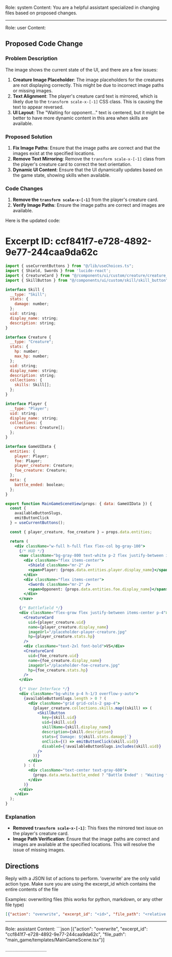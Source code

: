 Role: system
Content: You are a helpful assistant specialized in changing files based on proposed changes.
__________________
Role: user
Content: 
## Proposed Code Change
### Problem Description

The image shows the current state of the UI, and there are a few issues:

1. **Creature Image Placeholder**: The image placeholders for the creatures are not displaying correctly. This might be due to incorrect image paths or missing images.
2. **Text Alignment**: The player's creature card text is mirrored, which is likely due to the `transform scale-x-[-1]` CSS class. This is causing the text to appear reversed.
3. **UI Layout**: The "Waiting for opponent..." text is centered, but it might be better to have more dynamic content in this area when skills are available.

### Proposed Solution

1. **Fix Image Paths**: Ensure that the image paths are correct and that the images exist at the specified locations.
2. **Remove Text Mirroring**: Remove the `transform scale-x-[-1]` class from the player's creature card to correct the text orientation.
3. **Dynamic UI Content**: Ensure that the UI dynamically updates based on the game state, showing skills when available.

### Code Changes

1. **Remove the `transform scale-x-[-1]`** from the player's creature card.
2. **Verify Image Paths**: Ensure the image paths are correct and images are available.

Here is the updated code:

# Excerpt ID: ccf841f7-e728-4892-9e77-244caa9da62c
```jsx main_game/templates/MainGameScene.tsx
import { useCurrentButtons } from "@/lib/useChoices.ts";
import { Shield, Swords } from 'lucide-react';
import { CreatureCard } from "@/components/ui/custom/creature/creature_card";
import { SkillButton } from "@/components/ui/custom/skill/skill_button";

interface Skill {
  __type: "Skill";
  stats: {
    damage: number;
  };
  uid: string;
  display_name: string;
  description: string;
}

interface Creature {
  __type: "Creature";
  stats: {
    hp: number;
    max_hp: number;
  };
  uid: string;
  display_name: string;
  description: string;
  collections: {
    skills: Skill[];
  };
}

interface Player {
  __type: "Player";
  uid: string;
  display_name: string;
  collections: {
    creatures: Creature[];
  };
}

interface GameUIData {
  entities: {
    player: Player;
    foe: Player;
    player_creature: Creature;
    foe_creature: Creature;
  };
  meta: {
    battle_ended: boolean;
  };
}

export function MainGameSceneView(props: { data: GameUIData }) {
  const {
    availableButtonSlugs,
    emitButtonClick
  } = useCurrentButtons();

  const { player_creature, foe_creature } = props.data.entities;

  return (
    <div className="w-full h-full flex flex-col bg-gray-100">
      {/* HUD */}
      <nav className="bg-gray-800 text-white p-2 flex justify-between items-center">
        <div className="flex items-center">
          <Shield className="mr-2" />
          <span>Player: {props.data.entities.player.display_name}</span>
        </div>
        <div className="flex items-center">
          <Swords className="mr-2" />
          <span>Opponent: {props.data.entities.foe.display_name}</span>
        </div>
      </nav>

      {/* Battlefield */}
      <div className="flex-grow flex justify-between items-center p-4">
        <CreatureCard
          uid={player_creature.uid}
          name={player_creature.display_name}
          imageUrl="/placeholder-player-creature.jpg"
          hp={player_creature.stats.hp}
        />
        <div className="text-2xl font-bold">VS</div>
        <CreatureCard
          uid={foe_creature.uid}
          name={foe_creature.display_name}
          imageUrl="/placeholder-foe-creature.jpg"
          hp={foe_creature.stats.hp}
        />
      </div>

      {/* User Interface */}
      <div className="bg-white p-4 h-1/3 overflow-y-auto">
        {availableButtonSlugs.length > 0 ? (
          <div className="grid grid-cols-2 gap-4">
            {player_creature.collections.skills.map((skill) => (
              <SkillButton
                key={skill.uid}
                uid={skill.uid}
                skillName={skill.display_name}
                description={skill.description}
                stats={`Damage: ${skill.stats.damage}`}
                onClick={() => emitButtonClick(skill.uid)}
                disabled={!availableButtonSlugs.includes(skill.uid)}
              />
            ))}
          </div>
        ) : (
          <div className="text-center text-gray-600">
            {props.data.meta.battle_ended ? "Battle Ended" : "Waiting for opponent..."}
          </div>
        )}
      </div>
    </div>
  );
}
```

### Explanation

- **Removed `transform scale-x-[-1]`**: This fixes the mirrored text issue on the player's creature card.
- **Image Path Verification**: Ensure that the image paths are correct and images are available at the specified locations. This will resolve the issue of missing images.

## Directions
Reply with a JSON list of actions to perform. 'overwrite' are the only valid action type. 
Make sure you are using the excerpt_id which contains the entire contents of the file

Examples:
overwriting files (this works for python, markdown, or any other file type)
```json output_example1
[{"action": "overwrite", "excerpt_id": "<id>", "file_path": "<relative file path>"}]
```

__________________
Role: assistant
Content: ```json
[{"action": "overwrite", "excerpt_id": "ccf841f7-e728-4892-9e77-244caa9da62c", "file_path": "main_game/templates/MainGameScene.tsx"}]
```
__________________
